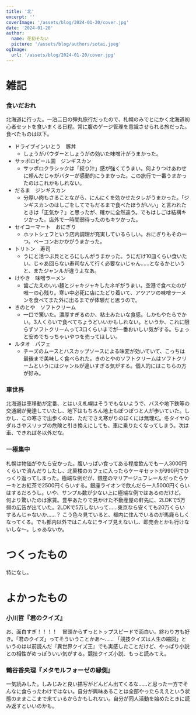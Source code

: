 ```yaml
---
title: '北'
excerpt: ''
coverImage: '/assets/blog/2024-01-20/cover.jpg'
date: '2024-01-20'
author:
  name: 花初そたい
  picture: '/assets/blog/authors/sotai.jpeg'
ogImage:
  url: '/assets/blog/2024-01-20/cover.jpg'
---
```

# 雑記
### 食いだおれ
北海道に行った。一泊二日の弾丸旅行だったので、札幌のみでとにかく北海道初心者セットを食いまくる日程。常に腹のゲージ管理を意識させられる旅だった。食べたものは以下。
- ドライブインいとう　豚丼
  - しょうがパウダーとしょうがの効いた味噌汁がうまかった。
- サッポロビール園　ジンギスカン
  - サッポロクラシックは「絞り汁」感が強くてうまい。何よりつけあわせに頼んだじゃがバターが感動的にうまかった。この旅行で一番うまかったのはこれかもしれない。
- だるま　ジンギスカン
  - 分厚い肉もさることながら、にんにくを効かせたタレがうまかった。「ジンギスカンのはしごをしてでもだるまで食べたほうがいい」と言われたときは「正気か？」と思ったが、確かに全然違う。でもはしごは結構キツかった。店外で一時間弱待ったのもキツかった。
- セイコーマート　おにぎり
  - ホットシェフという店内調理が充実しているらしい。おにぎりもその一つ。ベーコンおかかがうまかった。
- トリトン　寿司
  - うにと活つぶ貝ととろにしんがうまかった。うにだけ10皿くらい食いたい。じゃあ回らない寿司なんて行く必要ないじゃん……となるかというと、またジャンルが違うよなあ。
- けやき　味噌ラーメン
  - 歯ごたえのいい麺とジャキジャキしたネギがうまい。空港で食べたのが唯一の心残り。寒い中必死に店にたどり着いて、アツアツの味噌ラーメンを食べてまた外に出るまでが体験だと思うので。
- きのとや　ソフトクリーム
  - 一口で驚いた。濃厚すぎるのか、粘土みたいな食感。しかもやたらでかい。3人くらいで食べてちょうどいいかもしれない。というか、これに限らずソフトクリームって3口くらいまでが一番おいしい気がする。ちょっと安めでちっちゃいやつを売ってほしい。
- ルタオ　パフェ
  - チーズのムースとハスカップソースによる味変が効いていて、こっちは最後まで美味しく食べられた。きのとやのソフトクリームはソフトクリームというにはジャンルが違いすぎる気がする。個人的にはこちらの方が好み。

### 車世界
北海道は車移動が定番、とはいえ札幌はそうでもないようで、バスや地下鉄等の交通網が発達していたし、地下はもちろん地上もぽつぽつと人が歩いていた。しかし、この寒さで出歩くのは、ただでさえ寒がりのぼくには無理だ。冬タイヤのダルさやスリップの危険と引き換えにしても、車に乗りたくなってしまう。次は車、できれば冬以外だな。

### 一極集中
札幌は物価がやたら安かった。腹いっぱい食ってある程度飲んでも一人3000円くらいで済んだりしたし、北菓楼のカフェに入ったらケーキセットが990円でひっくり返ってしまった。極端な例だが、銀座のマリアージュフレールだったらケーキとお紅茶で2500円くらいする。銀座ライオンで飲んだら一人5000円くらいはするだろうし。いや、サンプル数が少ない上に極端な例ではあるのだけど。
何より驚いたのは家賃。豊平あたりで見かけた不動産屋の軒先に、2LDKで5万弱の広告が出ていた。2LDKで5万しないって……東京なら安くても20万くらいするんじゃないか……？
こう色々見ていると、都内に住んでいるのが馬鹿らしくなってくる。でも都内以外ではこんなにライブ見えないし、即売会とかも行けないしな～。しゃあないか。

# つくったもの
特になし。

# よかったもの
### 小川哲『君のクイズ』
お、面白すぎ！！！！　冒頭からずっとトップスピードで面白い。終わり方も好き。「君のクイズ」ってそういうことかあ～……
「競技クイズは人生の縮図」というのは以前読んだ『異世界クイズ王』でも実感したことだけど、やっぱり小説との相性がめっぽういい気がする。競技クイズ小説、もっと読みてえ。

### 鶴谷香央理『メタモルフォーゼの縁側』
一気読みした。しみじみと良い描写がどんどん出てくるな……と思った一方でそんなに食らったわけではない。自分が興味あることは全部やったらええという状態のままここまで来ているからかもしれない。自分が同人活動を始めたときに読み返すといいのかも。